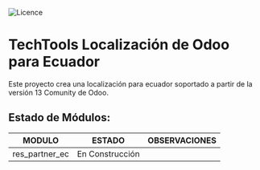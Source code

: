 ![Licence](https://img.shields.io/badge/licence-AGPL--3-blue.svg)

TechTools Localización de Odoo para Ecuador
=================================

Este proyecto crea una localización para ecuador soportado a partir 
de la versión 13 Comunity de Odoo.

Estado de Módulos:
-----------------
| MODULO                   | ESTADO    | OBSERVACIONES                           |
|--------------------------|-----------|-----------------------------------------|
| res_partner_ec   | En Construcción|

